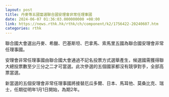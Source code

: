 ```yaml
---
layout: post
title: 丹麥等五國當選聯合國安理會非常任理事國
date: 2024-06-07 01:36:03.000000000 +08:00
link: https://news.rthk.hk/rthk/ch/component/k2/1756422-20240607.htm
categories: rthk
---
```


聯合國大會選出丹麥、希臘、巴基斯坦、巴拿馬、索馬里五國為聯合國安理會非常任理事國。

安理會非常任理事國由聯合國大會通過不記名投票方式選舉產生，候選國需獲得聯大總投票數至少三分之二才可當選。此次參選的五個國家都沒有競爭對手，全部高票當選。

新當選的五個安理會非常任理事國將接替厄瓜多爾、日本、馬耳他、莫桑比克、瑞士，任期從明年1月1日開始，為期2年。
